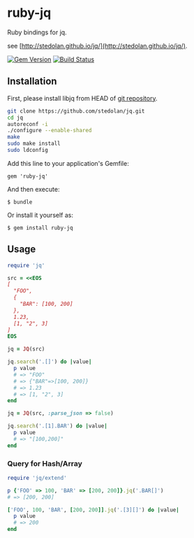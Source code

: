 # ruby-jq

Ruby bindings for jq.

see [http://stedolan.github.io/jq/](http://stedolan.github.io/jq/).

[![Gem Version](https://badge.fury.io/rb/ruby-jq.png)](http://badge.fury.io/rb/ruby-jq)
[![Build Status](https://drone.io/bitbucket.org/winebarrel/ruby-jq/status.png)](https://drone.io/bitbucket.org/winebarrel/ruby-jq/latest)

## Installation

First, please install libjq from HEAD of [git repository](https://github.com/stedolan/jq).

```sh
git clone https://github.com/stedolan/jq.git
cd jq
autoreconf -i
./configure --enable-shared
make
sudo make install
sudo ldconfig
```

Add this line to your application's Gemfile:

    gem 'ruby-jq'

And then execute:

    $ bundle

Or install it yourself as:

    $ gem install ruby-jq

## Usage

```ruby
require 'jq'

src = <<EOS
[
  "FOO",
  {
    "BAR": [100, 200]
  },
  1.23,
  [1, "2", 3]
]
EOS

jq = JQ(src)

jq.search('.[]') do |value|
  p value
  # => "FOO"
  # => {"BAR"=>[100, 200]}
  # => 1.23
  # => [1, "2", 3]
end

jq = JQ(src, :parse_json => false)

jq.search('.[1].BAR') do |value|
  p value
  # => "[100,200]"
end
```

### Query for Hash/Array

```ruby
require 'jq/extend'

p {'FOO' => 100, 'BAR' => [200, 200]}.jq('.BAR[]')
# => [200, 200]

['FOO', 100, 'BAR', [200, 200]].jq('.[3][]') do |value|
  p value
  # => 200
end
```
